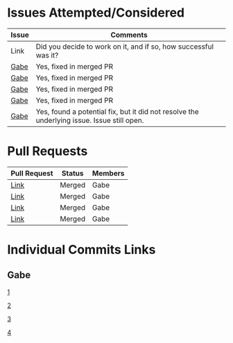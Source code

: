 # Issues Attempted/Considered

| Issue   | Comments |
|---------| ---------|
| Link 	  | Did you decide to work on it, and if so, how successful was it? |
| [Gabe](https://github.com/photonstorm/phaser3-examples/issues/124) | Yes, fixed in merged PR |
| [Gabe](https://github.com/photonstorm/phaser3-examples/issues/49) | Yes, fixed in merged PR |
| [Gabe](https://github.com/photonstorm/phaser3-examples/issues/81) | Yes, fixed in merged PR |
| [Gabe](https://github.com/photonstorm/phaser3-examples/issues/83) | Yes, fixed in merged PR |
| [Gabe](https://github.com/photonstorm/phaser3-examples/issues/22) | Yes, found a potential fix, but it did not resolve the underlying issue. Issue still open. |

# Pull Requests

| Pull Request   | Status | Members |
| ---------------| -------| --------|
| [Link](https://github.com/photonstorm/phaser3-examples/pull/128) | Merged | Gabe |
| [Link](https://github.com/photonstorm/phaser3-examples/pull/106) | Merged | Gabe |
| [Link](https://github.com/photonstorm/phaser3-examples/pull/99) | Merged | Gabe |
| [Link](https://github.com/photonstorm/phaser3-examples/pull/98) | Merged | Gabe |


# Individual Commits Links

## Gabe
[1](https://github.com/nyu-ossd-s18/phaser3-examples/commit/b784b674e4d1d962e614ec7a68aa44723e86882d)

[2](https://github.com/nyu-ossd-s18/phaser3-examples/commit/926d2eae79bcced1f90bcd206ecbe07566f84e51)

[3](https://github.com/nyu-ossd-s18/phaser3-examples/commit/26dcd0bacd938949f08aea81f033dd57cc53a4bb)

[4](https://github.com/nyu-ossd-s18/phaser3-examples/commit/1237e2d3002c8c94b03731e9f746a5f4e6ea53f0)

